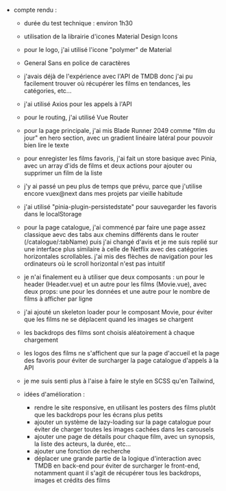 - compte rendu :
  - durée du test technique : environ 1h30
  - utilisation de la librairie d'icones Material Design Icons
  
  - pour le logo, j'ai utilisé l'icone "polymer" de Material
  - General Sans en police de caractères
  - j'avais déjà de l'expérience avec l'API de TMDB donc j'ai pu facilement trouver où récupérer les films en tendances, les catégories, etc...
  - j'ai utilisé Axios pour les appels à l'API
  - pour le routing, j'ai utilisé Vue Router
  - pour la page principale, j'ai mis Blade Runner 2049 comme "film du jour" en hero section, avec un gradient linéaire latéral pour pouvoir bien lire le texte
  - pour enregister les films favoris, j'ai fait un store basique avec Pinia, avec un array d'ids de films et deux actions pour ajouter ou supprimer un film de la liste
  - j'y ai passé un peu plus de temps que prévu, parce que j'utilise encore vuex@next dans mes projets par vieille habitude
  - j'ai utilisé "pinia-plugin-persistedstate" pour sauvegarder les favoris dans le localStorage
  - pour la page catalogue, j'ai commencé par faire une page assez classique aevc des tabs aux chemins différents dans le router (/catalogue/:tabName) puis j'ai changé d'avis et je me suis replié sur une interface plus similaire à celle de Netflix avec des catégories horizontales scrollables. j'ai mis des flèches de navigation pour les ordinateurs où le scroll horizontal n'est pas intuitif
  - je n'ai finalement eu à utiliser que deux composants : un pour le header (Header.vue) et un autre pour les films (Movie.vue), avec deux props: une pour les données et une autre pour le nombre de films à afficher par ligne
  - j'ai ajouté un skeleton loader pour le composant Movie, pour éviter que les films ne se déplacent quand les images se chargent
  - les backdrops des films sont choisis aléatoirement à chaque chargement
  - les logos des films ne s'affichent que sur la page d'accueil et la page des favoris pour éviter de surcharger la page catalogue d'appels à la API
  - je me suis senti plus à l'aise à faire le style en SCSS qu'en Tailwind, 

  - idées d'amélioration :
    - rendre le site responsive, en utilisant les posters des films plutôt que les backdrops pour les écrans plus petits
    - ajouter un système de lazy-loading sur la page catalogue pour éviter de charger toutes les images cachées dans les carousels
    - ajouter une page de détails pour chaque film, avec un synopsis, la liste des acteurs, la durée, etc...
    - ajouter une fonction de recherche
    - déplacer une grande partie de la logique d'interaction avec TMDB en back-end pour éviter de surcharger le front-end, notamment quant il s'agit de récupérer tous les backdrops, images et crédits des films